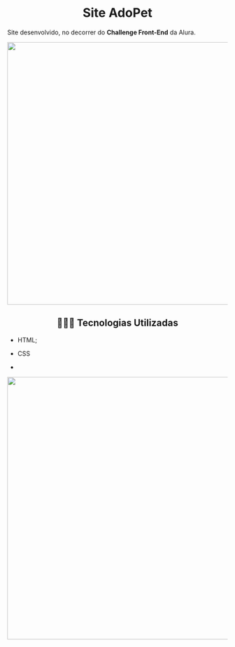 <h1 align="center"> Site AdoPet </h1>



Site desenvolvido, no decorrer do **Challenge Front-End** da Alura.



 

<p align="center">
 <img width="600" src="aplicacao_angular.gif">
</p>




<h2 align="center">👩🏽‍💻 Tecnologias Utilizadas</h2>   

* HTML;
* CSS

* 

<p align="center">
 <img width="600" src="em_contrucao.png">
</p>





 
